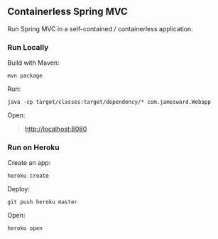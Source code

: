 Containerless Spring MVC
------------------------

Run Spring MVC in a self-contained / containerless application.

### Run Locally

Build with Maven:

    mvn package

Run:

    java -cp target/classes:target/dependency/* com.jamesward.Webapp

Open:

> [http://localhost:8080](http://localhost:8080)


### Run on Heroku

Create an app:

    heroku create

Deploy:

    git push heroku master

Open:

    heroku open
